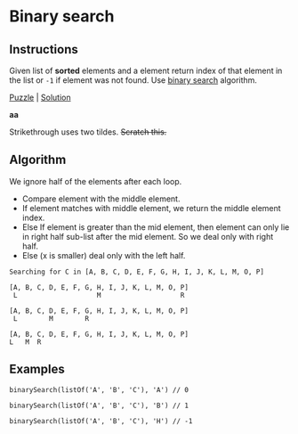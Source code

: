 # Binary search

## Instructions

Given list of **sorted** elements and a element return index of that
element in the list or `-1` if element was not found. Use
[binary search](https://www.youtube.com/watch?v=T2sFYY-fT5o) algorithm.

[Puzzle](BinarySearch.kt) | [Solution](BinarySearchSolution.kt)

**aa**

Strikethrough uses two tildes. ~~Scratch this.~~

## Algorithm
We ignore half of the elements after each loop.

- Compare element with the middle element.
- If element matches with middle element, we return the middle element
index.
- Else If element is greater than the mid element, then element can
only lie in right half sub-list after the mid element. So we deal only
with right half.
- Else (x is smaller) deal only with the left half.

```
Searching for C in [A, B, C, D, E, F, G, H, I, J, K, L, M, O, P]

[A, B, C, D, E, F, G, H, I, J, K, L, M, O, P]
 L                    M                    R

[A, B, C, D, E, F, G, H, I, J, K, L, M, O, P]
 L        M        R

[A, B, C, D, E, F, G, H, I, J, K, L, M, O, P]
L   M  R
```

## Examples

```
binarySearch(listOf('A', 'B', 'C'), 'A') // 0

binarySearch(listOf('A', 'B', 'C'), 'B') // 1

binarySearch(listOf('A', 'B', 'C'), 'H') // -1
```
